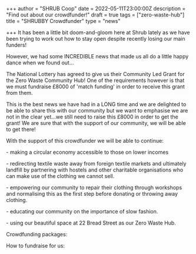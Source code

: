 +++
author = "SHRUB Coop"
date = 2022-05-11T23:00:00Z
description = "Find out about our crowdfunder!"
draft = true
tags = ["zero-waste-hub"]
title = "SHRUBBY Crowdfunder"
type = "news"

+++
It has been a little bit doom-and-gloom here at Shrub lately as we have been trying to work out how to stay open despite recently losing our main funders!

However, we had some INCREDIBLE news that made us all do a little happy dance when we found out...

The National Lottery has agreed to give us their Community Led Grant for the Zero Waste Community Hub! One of the requirements however is that we must fundraise £8000 of 'match funding' in order to receive this grant from them.

This is the best news we have had in a LONG time and we are delighted to be able to share this with our community but we want to emphasise we are not in the clear yet...we still need to raise this £8000 in order to get the grant! We are sure that with the support of our community, we will be able to get there!

With the support of this crowdfunder we will be able to continue:

\- making a circular economy accessible to those on lower incomes

\- redirecting textile waste away from foreign textile markets and ultimately landfill by partnering with hostels and other charitable organisations who can make use of the clothing we cannot sell.

\- empowering our community to repair their clothing through workshops and normalising this as the first step before donating or throwing away clothing.

\- educating our community on the importance of slow fashion.

\- using our beautiful space at 22 Bread Street as our Zero Waste Hub.

Crowdfunding packages: 

How to fundraise for us: 